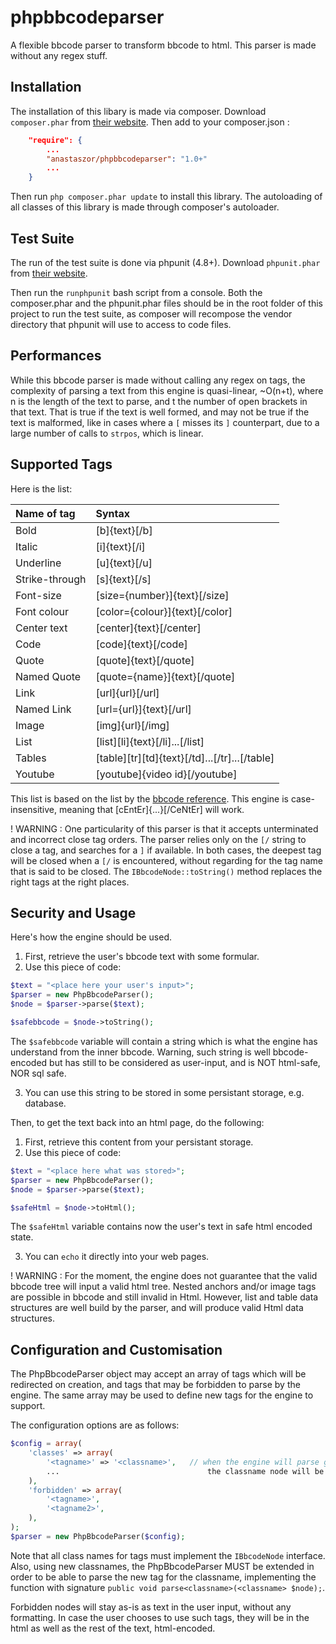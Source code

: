 # phpbbcodeparser
A flexible bbcode parser to transform bbcode to html. This parser is made
without any regex stuff.


## Installation

The installation of this libary is made via composer. 
Download `composer.phar` from [their website](https://getcomposer.org/download/).
Then add to your composer.json :

```json
	"require": {
		...
		"anastaszor/phpbbcodeparser": "1.0+"
		...
	}
```

Then run `php composer.phar update` to install this library.
The autoloading of all classes of this library is made through composer's autoloader.

## Test Suite

The run of the test suite is done via phpunit (4.8+).
Download `phpunit.phar` from [their website](https://phpunit.de/index.html).

Then run the `runphpunit` bash script from a console. Both the composer.phar
and the phpunit.phar files should be in the root folder of this project to 
run the test suite, as composer will recompose the vendor directory that phpunit
will use to access to code files.


## Performances

While this bbcode parser is made without calling any regex on tags, the complexity
of parsing a text from this engine is quasi-linear, ~O(n+t), where n is the length
of the text to parse, and t the number of open brackets in that text. That is 
true if the text is well formed, and may not be true if the text is malformed, 
like in cases where a `[` misses its `]` counterpart, due to a large number 
of calls to `strpos`, which is linear.

## Supported Tags

Here is the list:

| Name of tag 		| Syntax											|
|:------------------|:--------------------------------------------------|
| Bold 				| [b]{text}[/b]										|
| Italic 			| [i]{text}[/i]										|
| Underline 		| [u]{text}[/u]										|
| Strike-through 	| [s]{text}[/s]										|
| Font-size 		| [size={number}]{text}[/size]						|
| Font colour 		| [color={colour}]{text}[/color] 					|
| Center text 		| [center]{text}[/center]							|
| Code 				| [code]{text}[/code]								|
| Quote 			| [quote]{text}[/quote]								|
| Named Quote 		| [quote={name}]{text}[/quote]						|
| Link 				| [url]{url}[/url]									|
| Named Link		| [url={url}]{text}[/url]							|
| Image 			| [img]{url}[/img]									|
| List				| [list][li]{text}[/li]...[/list]					|
| Tables 			| [table][tr][td]{text}[/td]...[/tr]...[/table]		|
| Youtube			| [youtube]{video id}[/youtube]						|

This list is based on the list by the [bbcode reference](http://www.bbcode.org/reference.php).
This engine is case-insensitive, meaning that [cEntEr]{...}[/CeNtEr] will work.

! WARNING : One particularity of this parser is that it accepts unterminated 
and incorrect close tag orders. The parser relies only on the `[/` string to 
close a tag, and searches for a `]` if available. In both cases, the deepest
tag will be closed when a `[/` is encountered, without regarding for the 
tag name that is said to be closed. The `IBbcodeNode::toString()` method
replaces the right tags at the right places.

## Security and Usage

Here's how the engine should be used.

1.  First, retrieve the user's bbcode text with some formular.
2.  Use this piece of code:
```php
$text = "<place here your user's input>";
$parser = new PhpBbcodeParser();
$node = $parser->parse($text);

$safebbcode = $node->toString();
```
The `$safebbcode` variable will contain a string which is what the engine
has understand from the inner bbcode. Warning, such string is well bbcode-encoded
but has still to be considered as user-input, and is NOT html-safe, NOR sql safe.

3.  You can use this string to be stored in some persistant storage, e.g. database.

Then, to get the text back into an html page, do the following:

1.  First, retrieve this content from your persistant storage.
2.  Use this piece of code:
```php
$text = "<place here what was stored>";
$parser = new PhpBbcodeParser();
$node = $parser->parse($text);

$safeHtml = $node->toHtml();
```
The `$safeHtml` variable contains now the user's text in safe html encoded
state. 

3.  You can `echo` it directly into your web pages.

! WARNING : For the moment, the engine does not guarantee that the valid bbcode
tree will input a valid html tree. Nested anchors and/or image tags are possible
in bbcode and still invalid in Html.
However, list and table data structures are well build by the parser, and will 
produce valid Html data structures.


## Configuration and Customisation

The PhpBbcodeParser object may accept an array of tags which will be redirected
on creation, and tags that may be forbidden to parse by the engine. The same 
array may be used to define new tags for the engine to support.

The configuration options are as follows:

```php 
$config = array(
	'classes' => array(
		'<tagname>' => '<classname>',	// when the engine will parse given tagname
		...									the classname node will be loaded
	),
	'forbidden' => array(
		'<tagname>',
		'<tagname2>',
	),
);
$parser = new PhpBbcodeParser($config);
```
Note that all <classname> class names for tags must implement the `IBbcodeNode`
interface. Also, using new classnames, the PhpBbcodeParser MUST be extended
in order to be able to parse the new tag for the classname, implementing the
function with signature `public void parse<classname>(<classname> $node);`.

Forbidden nodes will stay as-is as text in the user input, without any formatting.
In case the user chooses to use such tags, they will be in the html as well as
the rest of the text, html-encoded.
